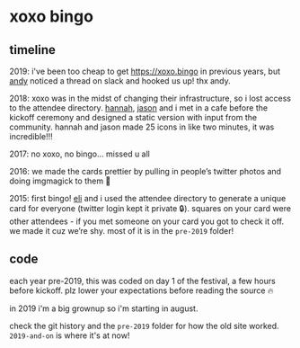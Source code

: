 xoxo bingo
==========

## timeline
2019: i've been too cheap to get https://xoxo.bingo in previous years, but
[andy](https://twitter.com/andymcmillan) noticed a thread on slack and hooked
us up! thx andy.

2018: xoxo was in the midst of changing their infrastructure, so i lost access
to the attendee directory. [hannah](https://twitter.com/herlifeinpixels),
[jason](https://twitter.com/justsomeguy) and i met in a cafe before the kickoff
ceremony and designed a static version with input from the community. hannah
and jason made 25 icons in like two minutes, it was incredible!!!

2017: no xoxo, no bingo… missed u all

2016: we made the cards prettier by pulling in people’s twitter photos and
doing imgmagick to them 🔮

2015: first bingo! [eli](https://twitter.com/veryeli) and i used the attendee
directory to generate a unique card for everyone (twitter login kept it private
🔒). squares on your card were other attendees - if you met someone on your
card you got to check it off. we made it cuz we’re shy. most of it is in the
`pre-2019` folder!

## code
each year pre-2019, this was coded on day 1 of the festival, a few hours before
kickoff. plz lower your expectations before reading the source 🔥

in 2019 i'm a big grownup so i'm starting in august.

check the git history and the `pre-2019` folder for how the old site worked.
`2019-and-on` is where it's at now!
